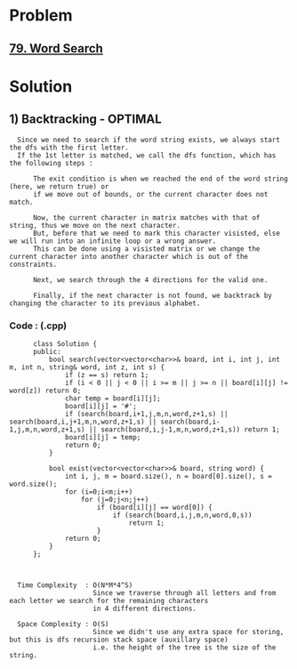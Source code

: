 # Problem

## [79. Word Search](https://leetcode.com/problems/word-search/)


# Solution 

## 1) Backtracking - OPTIMAL
 
      Since we need to search if the word string exists, we always start the dfs with the first letter.
      If the 1st letter is matched, we call the dfs function, which has the following steps :
      
          The exit condition is when we reached the end of the word string (here, we return true) or
          if we move out of bounds, or the current character does not match.
          
          Now, the current character in matrix matches with that of string, thus we move on the next character.
          But, before that we need to mark this character visisted, else we will run into an infinite loop or a wrong answer.
          This can be done using a visisted matrix or we change the current character into another character which is out of the constraints.
          
          Next, we search through the 4 directions for the valid one.
          
          Finally, if the next character is not found, we backtrack by changing the character to its previous alphabet.
      
      
   ### Code : (.cpp)
    
          class Solution {
          public:
              bool search(vector<vector<char>>& board, int i, int j, int m, int n, string& word, int z, int s) {
                  if (z == s) return 1; 
                  if (i < 0 || j < 0 || i >= m || j >= n || board[i][j] != word[z]) return 0;
                  char temp = board[i][j];
                  board[i][j] = '#';
                  if (search(board,i+1,j,m,n,word,z+1,s) || search(board,i,j+1,m,n,word,z+1,s) || search(board,i-1,j,m,n,word,z+1,s) || search(board,i,j-1,m,n,word,z+1,s)) return 1;
                  board[i][j] = temp;
                  return 0;
              }

              bool exist(vector<vector<char>>& board, string word) {
                  int i, j, m = board.size(), n = board[0].size(), s = word.size();
                  for (i=0;i<m;i++) 
                      for (j=0;j<n;j++)
                          if (board[i][j] == word[0]) {
                              if (search(board,i,j,m,n,word,0,s))
                                  return 1;
                          }
                  return 0;
              }
          };
          
          
          
      Time Complexity  : O(N*M*4^S)
                         Since we traverse through all letters and from each letter we search for the remaining characters
                         in 4 different directions.
            
      Space Complexity : O(S)
                         Since we didn't use any extra space for storing, but this is dfs recursion stack space (auxillary space)
                         i.e. the height of the tree is the size of the string.
